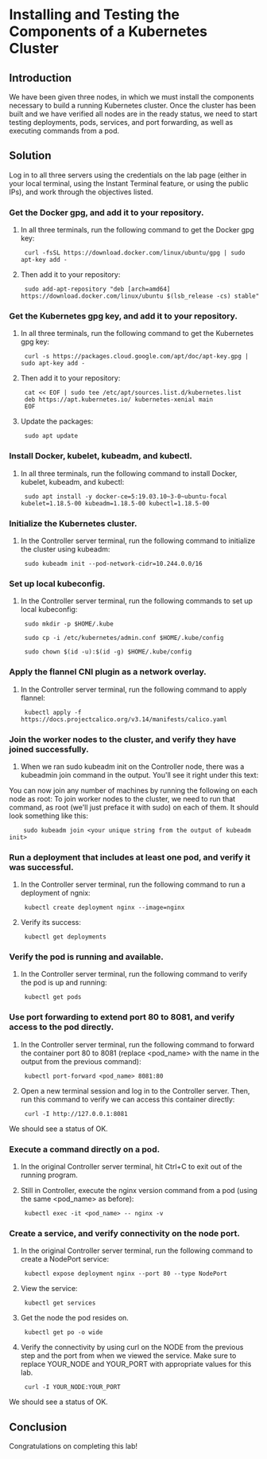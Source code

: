 # Installing and Testing the Components of a Kubernetes Cluster

## Introduction

We have been given three nodes, in which we must install the components necessary to build a running Kubernetes cluster. Once the cluster has been built and we have verified all nodes are in the ready status, we need to start testing deployments, pods, services, and port forwarding, as well as executing commands from a pod.

## Solution
Log in to all three servers using the credentials on the lab page (either in your local terminal, using the Instant Terminal feature, or using the public IPs), and work through the objectives listed.

### Get the Docker gpg, and add it to your repository.
1. In all three terminals, run the following command to get the Docker gpg key:

        curl -fsSL https://download.docker.com/linux/ubuntu/gpg | sudo apt-key add -
  
2. Then add it to your repository:

        sudo add-apt-repository "deb [arch=amd64] https://download.docker.com/linux/ubuntu $(lsb_release -cs) stable"
  
### Get the Kubernetes gpg key, and add it to your repository.

1. In all three terminals, run the following command to get the Kubernetes gpg key:

        curl -s https://packages.cloud.google.com/apt/doc/apt-key.gpg | sudo apt-key add -

2. Then add it to your repository:

        cat << EOF | sudo tee /etc/apt/sources.list.d/kubernetes.list
        deb https://apt.kubernetes.io/ kubernetes-xenial main
        EOF

3. Update the packages:

        sudo apt update

### Install Docker, kubelet, kubeadm, and kubectl.
1. In all three terminals, run the following command to install Docker, kubelet, kubeadm, and kubectl:

        sudo apt install -y docker-ce=5:19.03.10~3-0~ubuntu-focal kubelet=1.18.5-00 kubeadm=1.18.5-00 kubectl=1.18.5-00

### Initialize the Kubernetes cluster.
1. In the Controller server terminal, run the following command to initialize the cluster using kubeadm:

        sudo kubeadm init --pod-network-cidr=10.244.0.0/16

### Set up local kubeconfig.
1. In the Controller server terminal, run the following commands to set up local kubeconfig:

        sudo mkdir -p $HOME/.kube

        sudo cp -i /etc/kubernetes/admin.conf $HOME/.kube/config

        sudo chown $(id -u):$(id -g) $HOME/.kube/config
        
### Apply the flannel CNI plugin as a network overlay.
1. In the Controller server terminal, run the following command to apply flannel:

        kubectl apply -f https://docs.projectcalico.org/v3.14/manifests/calico.yaml

### Join the worker nodes to the cluster, and verify they have joined successfully.
1. When we ran sudo kubeadm init on the Controller node, there was a kubeadmin join command in the output. You'll see it right under this text:

You can now join any number of machines by running the following on each node as root:
To join worker nodes to the cluster, we need to run that command, as root (we'll just preface it with sudo) on each of them. It should look something like this:

        sudo kubeadm join <your unique string from the output of kubeadm init>
        
### Run a deployment that includes at least one pod, and verify it was successful.
1. In the Controller server terminal, run the following command to run a deployment of ngnix:

        kubectl create deployment nginx --image=nginx

2. Verify its success:

        kubectl get deployments
        
### Verify the pod is running and available.
1. In the Controller server terminal, run the following command to verify the pod is up and running:

        kubectl get pods
        
### Use port forwarding to extend port 80 to 8081, and verify access to the pod directly.
1. In the Controller server terminal, run the following command to forward the container port 80 to 8081 (replace <pod_name> with the name in the output from the previous command):

        kubectl port-forward <pod_name> 8081:80
        
2. Open a new terminal session and log in to the Controller server. Then, run this command to verify we can access this container directly:

        curl -I http://127.0.0.1:8081
We should see a status of OK.

### Execute a command directly on a pod.
1. In the original Controller server terminal, hit Ctrl+C to exit out of the running program.

2. Still in Controller, execute the nginx version command from a pod (using the same <pod_name> as before):

        kubectl exec -it <pod_name> -- nginx -v
        
### Create a service, and verify connectivity on the node port.

1. In the original Controller server terminal, run the following command to create a NodePort service:

        kubectl expose deployment nginx --port 80 --type NodePort

2. View the service:

        kubectl get services
        
3. Get the node the pod resides on.

        kubectl get po -o wide

4. Verify the connectivity by using curl on the NODE from the previous step and the port from when we viewed the service. Make sure to replace YOUR_NODE and YOUR_PORT with appropriate values for this lab.

        curl -I YOUR_NODE:YOUR_PORT

We should see a status of OK.

## Conclusion
Congratulations on completing this lab!        


